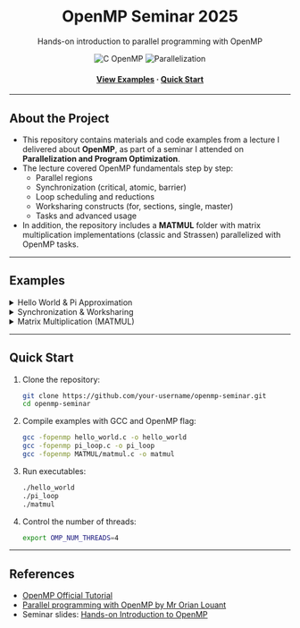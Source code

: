 <div align="center">
  <h1>OpenMP Seminar 2025</h1>
  <p>Hands-on introduction to parallel programming with OpenMP</p>
  
  <!-- Badges -->
  <p>
    <img src="https://img.shields.io/badge/C-OpenMP-orange.svg" alt="C OpenMP" />
    <img src="https://img.shields.io/badge/Parallelization-MultiThreading-purple.svg" alt="Parallelization" />
  </p>
  
  <!-- Links -->
  <h4>
    <a href="#examples">View Examples</a>
    <span> · </span>
    <a href="#quick-start">Quick Start</a>
  </h4>
</div> 

---

## About the Project

- This repository contains materials and code examples from a lecture I delivered about **OpenMP**, as part of a seminar I attended on **Parallelization and Program Optimization**.  
- The lecture covered OpenMP fundamentals step by step:  
  - Parallel regions  
  - Synchronization (critical, atomic, barrier)  
  - Loop scheduling and reductions  
  - Worksharing constructs (for, sections, single, master)  
  - Tasks and advanced usage  
- In addition, the repository includes a **MATMUL** folder with matrix multiplication implementations (classic and Strassen) parallelized with OpenMP tasks.

---

## Examples

<details>
<summary>Hello World & Pi Approximation</summary>
<p><em>Getting started with OpenMP and exploring scaling issues</em></p>

**Features:**
- `hello_world.c` – simple parallel region with thread IDs  
- `pi_spmd_simple.c` – parallel numerical integration (SPMD style)  
- `pi_spmd_final.c` – fixes false sharing, demonstrates critical & atomic sections  
- `pi_loop.c` – loop-based parallelism with scheduling & reduction  

</details>

<details>
<summary>Synchronization & Worksharing</summary>
<p><em>Understanding control of data races and workload distribution</em></p>

**Features:**
- Critical vs. atomic vs. barrier  
- Worksharing constructs: for, single, sections, master  
- Scheduling policies: static, dynamic, guided, runtime  

</details>

<details>
<summary>Matrix Multiplication (MATMUL)</summary>
<p><em>Parallel matrix multiplication with tasks</em></p>

**Features:**
- `matmul.c` – classic matrix multiplication with OpenMP  
- Strassen’s matrix multiplication with divide-and-conquer  
- OpenMP **tasks** for recursive subproblems  
- Time analysis and performance comparison  

[Explore the MATMUL examples](https://github.com/orishlach/openMP/Matmul)

</div>
</details>

---

## Quick Start

1. Clone the repository:
   ```bash
   git clone https://github.com/your-username/openmp-seminar.git
   cd openmp-seminar
   ```

2. Compile examples with GCC and OpenMP flag:
   ```bash
   gcc -fopenmp hello_world.c -o hello_world
   gcc -fopenmp pi_loop.c -o pi_loop
   gcc -fopenmp MATMUL/matmul.c -o matmul
   ```

3. Run executables:
   ```bash
   ./hello_world
   ./pi_loop
   ./matmul
   ```

4. Control the number of threads:
   ```bash
   export OMP_NUM_THREADS=4
   ```

---

## References

- [OpenMP Official Tutorial](https://github.com/tgmattso/OpenMP_intro_tutorial)
- [Parallel programming with OpenMP
by Mr Orian Louant](https://indico.cism.ucl.ac.be/event/72/?print=1)  
- Seminar slides: [Hands-on Introduction to OpenMP](https://github.com/orishlach/openMP/blob/main/Hands-on%20Introduction%20to%20OpenMP.pdf)
